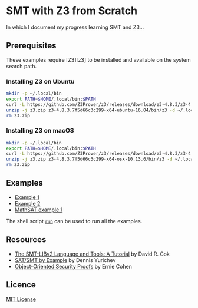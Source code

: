 # SMT with Z3 from Scratch

In which I document my progress learning SMT and Z3&hellip;

## Prerequisites

These examples require [Z3][z3] to be installed and available on the system search path.

### Installing Z3 on Ubuntu

```bash
mkdir -p ~/.local/bin
export PATH=$HOME/.local/bin:$PATH
curl -L https://github.com/Z3Prover/z3/releases/download/z3-4.8.3/z3-4.8.3.7f5d66c3c299-x64-ubuntu-16.04.zip -o z3.zip
unzip -j z3.zip z3-4.8.3.7f5d66c3c299-x64-ubuntu-16.04/bin/z3 -d ~/.local/bin
rm z3.zip
```

### Installing Z3 on macOS

 ```bash
mkdir -p ~/.local/bin
export PATH=$HOME/.local/bin:$PATH
curl -L https://github.com/Z3Prover/z3/releases/download/z3-4.8.3/z3-4.8.3.7f5d66c3c299-x64-osx-10.13.6.zip -o z3.zip
unzip -j z3.zip z3-4.8.3.7f5d66c3c299-x64-osx-10.13.6/bin/z3 -d ~/.local/bin
rm z3.zip
```

## Examples

* [Example 1](ex1.smt2)
* [Example 2](ex2.smt2)
* [MathSAT example 1](mathsat1.smt2)

The shell script [`run`](run) can be used to run all the examples.

## Resources

* [The SMT-LIBv2 Language and Tools: A Tutorial][smtlib-tutorial] by David R. Cok
* [SAT/SMT by Example][sat-smt-by-example] by Dennis Yurichev
* [Object-Oriented Security Proofs][cohen] by Ernie Cohen

## Licence

[MIT License](LICENSE)

[cohen]: http://www0.cs.ucl.ac.uk/staff/b.cook/cohen.pdf
[sat-smt-by-example]: https://yurichev.com/writings/SAT_SMT_by_example.pdf
[smtlib-tutorial]: https://smtlib.github.io/jSMTLIB/SMTLIBTutorial.pdf
